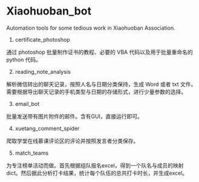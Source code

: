 # Xiaohuoban_bot

Automation tools for some tedious work in Xiaohuoban Association.

1. certificate_photoshop

通过 photoshop 批量制作证书的教程、必要的 VBA 代码以及用于批量重命名的 python 代码。

2. reading_note_analysis

解析微信转出的聊天记录，按照人名与日期分类保持，生成 Word 或者 txt 文件。需要根据导出聊天记录的手机类型与日期的存储形式，进行少量参数的选择。

3. email_bot

批量发送带有图片附件的邮件。含有GUI，直接运行即可。

4. xuetang_comment_spider

爬取学堂在线慕课评论区的评论并按照发言者分类保存。

5. match_teams

为专注榜单活动而做。首先根据组队报名excel，得到一个队名与成员的映射dict。然后据此分析打卡结果，统计每个队伍的总共打卡时长，并生成excel。


